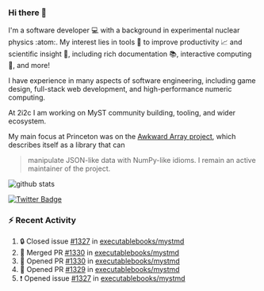 ### Hi there 👋 

I'm a software developer 💻 with a background in experimental nuclear physics :atom:. My interest lies in tools :wrench: to improve productivity :chart_with_upwards_trend: and scientific insight :telescope:, including rich documentation 📚, interactive computing 🧮, and more! 

I have experience in many aspects of software engineering, including game design, full-stack web development, and high-performance numeric computing. 

At 2i2c I am working on MyST community building, tooling, and wider ecosystem. 

My main focus at Princeton was on the [Awkward Array project](awkward-array.org/), which describes itself as a library that can 
> manipulate JSON-like data with NumPy-like idioms. I remain an active maintainer of the project. 

![github stats](https://github-readme-stats.vercel.app/api?username=agoose77&show_icons=true&hide_rank=true&hide_title=true&bg_color=30,e76445,904e95&text_color=efe3ec&icon_color=efe3ec)
<!--
**agoose77/agoose77** is a ✨ _special_ ✨ repository because its `README.md` (this file) appears on your GitHub profile.

Here are some ideas to get you started:

- 🔭 I’m currently working on ...
- 🌱 I’m currently learning ...
- 👯 I’m looking to collaborate on ...
- 🤔 I’m looking for help with ...
- 💬 Ask me about ...
- 📫 How to reach me: ...
- 😄 Pronouns: ...
- ⚡ Fun fact: ...
-->

[![Twitter Badge](https://img.shields.io/twitter/follow/agoose77?style=flat-square&logo=Twitter&logoColor=white&color=cornflowerblue)](https://twitter.com/agoose77)

### :zap: Recent Activity

<!--START_SECTION:activity-->
1. 🔒 Closed issue [#1327](https://github.com/executablebooks/mystmd/issues/1327) in [executablebooks/mystmd](https://github.com/executablebooks/mystmd)
2. 🎉 Merged PR [#1330](https://github.com/executablebooks/mystmd/pull/1330) in [executablebooks/mystmd](https://github.com/executablebooks/mystmd)
3. 💪 Opened PR [#1330](https://github.com/executablebooks/mystmd/pull/1330) in [executablebooks/mystmd](https://github.com/executablebooks/mystmd)
4. 💪 Opened PR [#1329](https://github.com/executablebooks/mystmd/pull/1329) in [executablebooks/mystmd](https://github.com/executablebooks/mystmd)
5. ❗ Opened issue [#1327](https://github.com/executablebooks/mystmd/issues/1327) in [executablebooks/mystmd](https://github.com/executablebooks/mystmd)
<!--END_SECTION:activity-->
